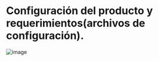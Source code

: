 # Configuración del producto y requerimientos(archivos de configuración).

![image](https://user-images.githubusercontent.com/54690234/119592380-fc93ec80-bd9d-11eb-8ec5-f102c9f74dcc.png)
